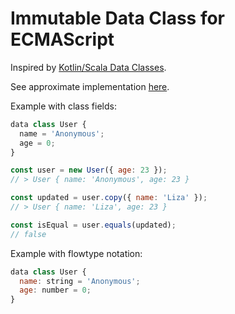 # Immutable Data Class for ECMAScript

Inspired by [Kotlin/Scala Data Classes](https://kotlinlang.org/docs/reference/data-classes.html).

See approximate implementation [here](https://github.com/alexeyraspopov/dataclass).

Example with class fields:

```javascript
data class User {
  name = 'Anonymous';
  age = 0;
}

const user = new User({ age: 23 });
// > User { name: 'Anonymous', age: 23 }

const updated = user.copy({ name: 'Liza' });
// > User { name: 'Liza', age: 23 }

const isEqual = user.equals(updated);
// false
```

Example with flowtype notation:

```javascript
data class User {
  name: string = 'Anonymous';
  age: number = 0;
}
```
